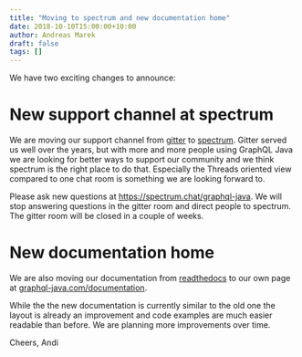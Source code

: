 ```yaml
---
title: "Moving to spectrum and new documentation home"
date: 2018-10-10T15:00:00+10:00
author: Andreas Marek
draft: false
tags: []
---
```

We have two exciting changes to announce:

# New support channel at spectrum 

We are moving our support channel from [gitter](https://gitter.im/graphql-java/graphql-java) to [spectrum](https://spectrum.chat/graphql-java). Gitter served us well over the years, but with more and more people using GraphQL Java we are looking for better ways to support our community and we think spectrum is the right place to do that. Especially the Threads oriented view compared to one chat room is something we are looking forward to.

Please ask new questions at https://spectrum.chat/graphql-java. We will stop answering questions in the gitter room and direct people to spectrum. The gitter room will be closed in a couple of weeks.


# New documentation home

We are also moving our documentation from [readthedocs](https://graphql-java.readthedocs.io) to our own page at [graphql-java.com/documentation](https://www.graphql-java.com/documentation/). 

While the the new documentation is currently similar to the old one the layout is already an improvement and code examples are much easier readable than before. We are planning more improvements over time.

Cheers,
Andi